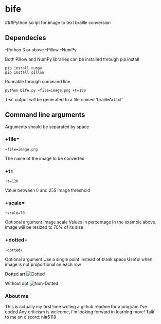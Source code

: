 # bife
###Python script for image to text braille conversion

## Dependecies
-Python 3 or above
-Pillow
-NumPy

Both Pillow and NumPy libraries can be installed through pip install
```
pip install numpy
pip install pillow
```

Runnable through command line
```
python bife.py +file=image.png +t=150
```
Text output will be generated to a file named 'brailleArt.txt'

## Command line arguments
Arguments should be separated by space

### +file=
```
+file=image.png
```
The name of the image to be converted

### +t=
```
+t=120
```
Value between 0 and 255
Image threshold

### +scale=
```
+scale=70
```
Optional argument
Image scale
Values in percentage
In the example above, image will be resized to 70% of its size

### +dotted+
```
+dotted+
```
Optional argument
Use a single point instead of blank space
Useful when image is not proportional on each row

Dotted art
![Dotted](https://github.com/SupNL/bife/images/dotted.png)

Without dot
![Non-Dotted](https://github.com/SupNL/bife/images/non_dotted.png)

### About me
This is actually my first time writing a github readme for a program I've coded
Any criticism is welcome, I'm looking forward in learning more!
Talk to me on discord: nl#5118
